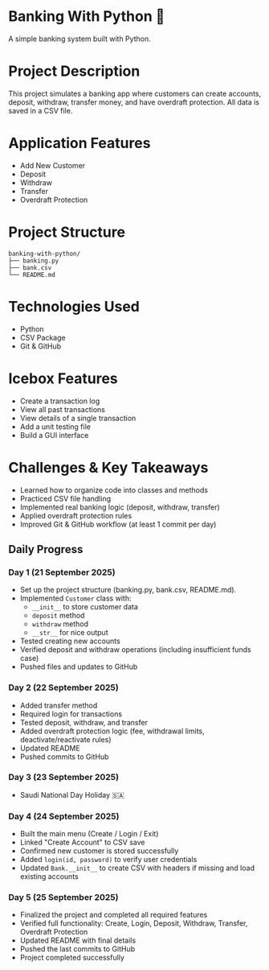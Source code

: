 # Banking With Python 🏦
A simple banking system built with Python.

# Project Description
This project simulates a banking app where customers can create accounts, deposit, withdraw, transfer money, and have overdraft protection. All data is saved in a CSV file.

# Application Features
- Add New Customer
- Deposit
- Withdraw
- Transfer
- Overdraft Protection

# Project Structure
```
banking-with-python/
├── banking.py
├── bank.csv
└── README.md
```

# Technologies Used
- Python
- CSV Package
- Git & GitHub

# Icebox Features
- Create a transaction log
- View all past transactions
- View details of a single transaction
- Add a unit testing file
- Build a GUI interface

# Challenges & Key Takeaways
- Learned how to organize code into classes and methods  
- Practiced CSV file handling  
- Implemented real banking logic (deposit, withdraw, transfer)  
- Applied overdraft protection rules  
- Improved Git & GitHub workflow (at least 1 commit per day)  

## Daily Progress

### Day 1 (21 September 2025)
- Set up the project structure (banking.py, bank.csv, README.md).
- Implemented `Customer` class with:
  - `__init__` to store customer data
  - `deposit` method
  - `withdraw` method
  - `__str__` for nice output
- Tested creating new accounts
- Verified deposit and withdraw operations (including insufficient funds case)
- Pushed files and updates to GitHub

### Day 2 (22 September 2025)
- Added transfer method
- Required login for transactions
- Tested deposit, withdraw, and transfer
- Added overdraft protection logic (fee, withdrawal limits, deactivate/reactivate rules)
- Updated README
- Pushed commits to GitHub

### Day 3 (23 September 2025)
- Saudi National Day Holiday 🇸🇦


### Day 4 (24 September 2025)
- Built the main menu (Create / Login / Exit)
- Linked "Create Account" to CSV save
- Confirmed new customer is stored successfully
- Added `login(id, password)` to verify user credentials
- Updated `Bank.__init__` to create CSV with headers if missing and load existing accounts

### Day 5 (25 September 2025)
- Finalized the project and completed all required features
- Verified full functionality: Create, Login, Deposit, Withdraw, Transfer, Overdraft Protection
- Updated README with final details
- Pushed the last commits to GitHub 
- Project completed successfully 
